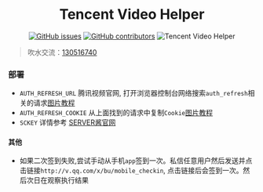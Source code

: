<div align="center"> 
<h1 >
Tencent Video Helper
</h1>

[![GitHub issues](https://img.shields.io/github/issues/PomeloWang/my-actions?style=flat-square)](https://github.com/PomeloWang/my-actions/issues)
[![GitHub contributors](https://img.shields.io/github/contributors/PomeloWang/my-actions?style=flat-square)](https://github.com/PomeloWang/my-actions/graphs/contributors)
![Tencent Video Helper](https://img.shields.io/github/workflow/status/PomeloWang/my-actions/Tencent%20Video%20Helper?label=status&style=flat-square)
</div>

> 吹水交流：[130516740](https://qm.qq.com/cgi-bin/qm/qr?k=_M9lYFxkYD7yQQR2btyG3pkZWFys_I-l&authKey=evGDzE2eFVBm46jsHpgcWrokveg70Z9GKl3H45o0oJuia620UGeO27lDPG9gKb/2&noverify=0)
### 部署
- `AUTH_REFRESH_URL`    腾讯视频官网, 打开浏览器控制台网络搜索`auth_refresh`相关的请求[图片教程](https://cdn.jsdelivr.net/gh/BlueskyClouds/BlueskyClouds.github.io/2020/11/1/img/v_1.jpg)
- `AUTH_REFRESH_COOKIE` 从上面找到的请求中复制`Cookie`[图片教程](https://cdn.jsdelivr.net/gh/BlueskyClouds/BlueskyClouds.github.io/2020/11/1/img/v_2.jpg)
- `SCKEY` 详情参考 [SERVER酱官网](http://sc.ftqq.com/3.version)


#### 其他
- 如果二次签到失败,尝试手动从手机`app`签到一次。私信任意用户然后发送并点击链接`http://v.qq.com/x/bu/mobile_checkin`, 点击链接后会签到一次。然后次日在观察执行结果





